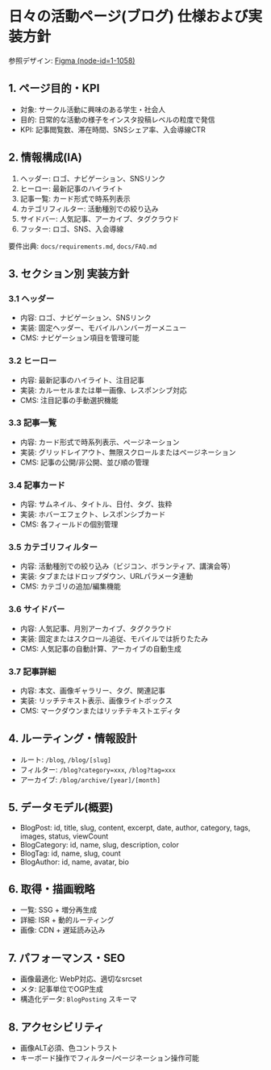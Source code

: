 # 日々の活動ページ(ブログ) 仕様および実装方針

参照デザイン: [Figma (node-id=1-1058)](https://www.figma.com/design/SueA7I2vCsatvIf0s7BgB7/%E7%84%A1%E9%A1%8C?node-id=1-1058&m=dev)

## 1. ページ目的・KPI
- 対象: サークル活動に興味のある学生・社会人
- 目的: 日常的な活動の様子をインスタ投稿レベルの粒度で発信
- KPI: 記事閲覧数、滞在時間、SNSシェア率、入会導線CTR

## 2. 情報構成(IA)
1. ヘッダー: ロゴ、ナビゲーション、SNSリンク
2. ヒーロー: 最新記事のハイライト
3. 記事一覧: カード形式で時系列表示
4. カテゴリフィルター: 活動種別での絞り込み
5. サイドバー: 人気記事、アーカイブ、タグクラウド
6. フッター: ロゴ、SNS、入会導線

要件出典: `docs/requirements.md`, `docs/FAQ.md`

## 3. セクション別 実装方針

### 3.1 ヘッダー
- 内容: ロゴ、ナビゲーション、SNSリンク
- 実装: 固定ヘッダー、モバイルハンバーガーメニュー
- CMS: ナビゲーション項目を管理可能

### 3.2 ヒーロー
- 内容: 最新記事のハイライト、注目記事
- 実装: カルーセルまたは単一画像、レスポンシブ対応
- CMS: 注目記事の手動選択機能

### 3.3 記事一覧
- 内容: カード形式で時系列表示、ページネーション
- 実装: グリッドレイアウト、無限スクロールまたはページネーション
- CMS: 記事の公開/非公開、並び順の管理

### 3.4 記事カード
- 内容: サムネイル、タイトル、日付、タグ、抜粋
- 実装: ホバーエフェクト、レスポンシブカード
- CMS: 各フィールドの個別管理

### 3.5 カテゴリフィルター
- 内容: 活動種別での絞り込み（ビジコン、ボランティア、講演会等）
- 実装: タブまたはドロップダウン、URLパラメータ連動
- CMS: カテゴリの追加/編集機能

### 3.6 サイドバー
- 内容: 人気記事、月別アーカイブ、タグクラウド
- 実装: 固定またはスクロール追従、モバイルでは折りたたみ
- CMS: 人気記事の自動計算、アーカイブの自動生成

### 3.7 記事詳細
- 内容: 本文、画像ギャラリー、タグ、関連記事
- 実装: リッチテキスト表示、画像ライトボックス
- CMS: マークダウンまたはリッチテキストエディタ

## 4. ルーティング・情報設計
- ルート: `/blog`, `/blog/[slug]`
- フィルター: `/blog?category=xxx`, `/blog?tag=xxx`
- アーカイブ: `/blog/archive/[year]/[month]`

## 5. データモデル(概要)
- BlogPost: id, title, slug, content, excerpt, date, author, category, tags, images, status, viewCount
- BlogCategory: id, name, slug, description, color
- BlogTag: id, name, slug, count
- BlogAuthor: id, name, avatar, bio

## 6. 取得・描画戦略
- 一覧: SSG + 増分再生成
- 詳細: ISR + 動的ルーティング
- 画像: CDN + 遅延読み込み

## 7. パフォーマンス・SEO
- 画像最適化: WebP対応、適切なsrcset
- メタ: 記事単位でOGP生成
- 構造化データ: `BlogPosting` スキーマ

## 8. アクセシビリティ
- 画像ALT必須、色コントラスト
- キーボード操作でフィルター/ページネーション操作可能
